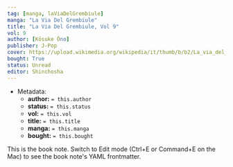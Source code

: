 ```yaml
---
tag: [manga, laViaDelGrembiule]
manga: "La Via Del Grembiule"
title: "La Via Del Grembiule, Vol 9"
vol: 9
author: [Kōsuke Ōno]
publisher: J-Pop
cover: https://upload.wikimedia.org/wikipedia/it/thumb/b/b2/La_via_del_grembiule_-_Lo_yakuza_casalingo_Volume_1.jpg/1280px-La_via_del_grembiule_-_Lo_yakuza_casalingo_Volume_1.jpg
bought: True
status: Unread
editor: Shinchosha
---
```



- Metadata:
	- **author:** `= this.author`
	- **status:** `= this.status`
	- **vol:** `= this.vol`
	- **title:** `= this.title`
	- **manga:** `= this.manga`
	- **bought:** `= this.bought`

This is the book note. Switch to Edit mode (Ctrl+E or Command+E on the Mac) to see the book note's YAML frontmatter.